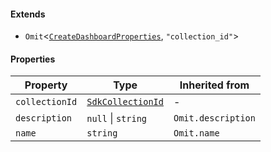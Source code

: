 #### Extends

* `Omit`<[`CreateDashboardProperties`](internal/CreateDashboardProperties.md), `"collection_id"`>

#### Properties

| Property                                 | Type                                             | Inherited from     |
| ---------------------------------------- | ------------------------------------------------ | ------------------ |
| <a id="collectionid"></a> `collectionId` | [`SdkCollectionId`](internal/SdkCollectionId.md) | -                  |
| <a id="description"></a> `description`   | `null` \| `string`                               | `Omit.description` |
| <a id="name"></a> `name`                 | `string`                                         | `Omit.name`        |
